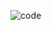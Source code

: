 

![code](https://github.com/APEXI7044/APEXI-Kouluruoka/assets/69984455/e93ab91d-7d7c-4619-9347-c1d79761e528)
